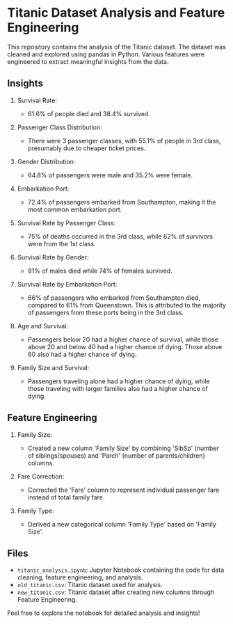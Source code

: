 # Titanic Dataset Analysis and Feature Engineering

This repository contains the analysis of the Titanic dataset. The dataset was cleaned and explored using pandas in Python. Various features were engineered to extract meaningful insights from the data.

## Insights

1. Survival Rate:
   - 61.6% of people died and 38.4% survived.

2. Passenger Class Distribution:
   - There were 3 passenger classes, with 55.1% of people in 3rd class, presumably due to cheaper ticket prices.

3. Gender Distribution:
   - 64.8% of passengers were male and 35.2% were female.

4. Embarkation Port:
   - 72.4% of passengers embarked from Southampton, making it the most common embarkation port.

5. Survival Rate by Passenger Class:
   - 75% of deaths occurred in the 3rd class, while 62% of survivors were from the 1st class.

6. Survival Rate by Gender:
   - 81% of males died while 74% of females survived.

7. Survival Rate by Embarkation Port:
   - 66% of passengers who embarked from Southampton died, compared to 61% from Queenstown. This is attributed to the majority of passengers from these ports being in the 3rd class.

8. Age and Survival:
   - Passengers below 20 had a higher chance of survival, while those above 20 and below 40 had a higher chance of dying. Those above 60 also had a higher chance of dying.

9. Family Size and Survival:
   - Passengers traveling alone had a higher chance of dying, while those traveling with larger families also had a higher chance of dying.

## Feature Engineering

1. Family Size:
   - Created a new column 'Family Size' by combining 'SibSp' (number of siblings/spouses) and 'Parch' (number of parents/children) columns.

2. Fare Correction:
   - Corrected the 'Fare' column to represent individual passenger fare instead of total family fare.

3. Family Type:
   - Derived a new categorical column 'Family Type' based on 'Family Size'.

## Files
- `titanic_analysis.ipynb`: Jupyter Notebook containing the code for data cleaning, feature engineering, and analysis.
- `old_titanic.csv`: Titanic dataset used for analysis.
- `new_titanic.csv`: Titanic dataset after creating new columns through Feature Engineering.

Feel free to explore the notebook for detailed analysis and insights!
